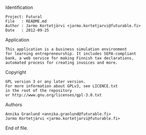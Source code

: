 Identification

	Project: Futural
	File   : README.md
	Author : Jarmo Kortetjärvi <jarmo.kortetjarvi@futurable.fi>
	Date   : 2012-09-25

Application

	This application is a business simulation environment
	for learning entrepreneurship. It includes SEPA-compliant
	bank, a web service for making Finnish tax declarations,
	automated process for creating invoices and more.

Copyright

	GPL version 3 or any later version.
	For more information about GPLv3, see LICENCE.txt
	in the root of the repository
	or http://www.gnu.org/licenses/gpl-3.0.txt

Authors

	Annika Granlund <annika.granlund@futurable.fi>
	Jarmo Kortetjärvi <jarmo.kortetjarvi@futurable.fi>

End of file.
